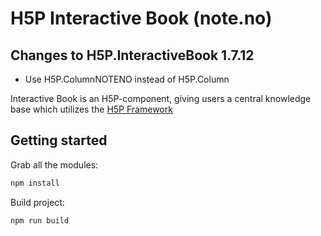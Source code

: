 # H5P Interactive Book (note.no)

## Changes to H5P.InteractiveBook 1.7.12
- Use H5P.ColumnNOTENO instead of H5P.Column

Interactive Book is an H5P-component, giving users a central knowledge base which utilizes the [H5P Framework](https://github.com/h5p)

## Getting started

Grab all the modules:

```bash
npm install
```

Build project:

```bash
npm run build
```
